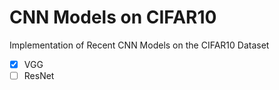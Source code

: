 # CNN Models on CIFAR10

Implementation of Recent CNN Models on the CIFAR10 Dataset

- [X] VGG
- [ ] ResNet